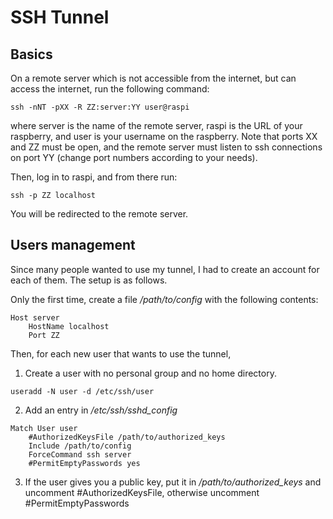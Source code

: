 # SSH Tunnel

## Basics

On a remote server which is not accessible from the internet, but can 
access the internet, run the following command:

```
ssh -nNT -pXX -R ZZ:server:YY user@raspi
```

where server is the name of the remote server, raspi is the URL of your 
raspberry, and user is your username on the raspberry. Note that ports 
XX and ZZ must be open, and the remote server must listen to ssh 
connections on port YY (change port numbers according to your needs).

Then, log in to raspi, and from there run:

```
ssh -p ZZ localhost
```

You will be redirected to the remote server.

## Users management

Since many people wanted to use my tunnel, I had to create an account 
for each of them. The setup is as follows.

Only the first time, create a file */path/to/config* with the following 
contents:

```
Host server
	HostName localhost
	Port ZZ
```

Then, for each new user that wants to use the tunnel,

1. Create a user with no personal group and no home directory.

```
useradd -N user -d /etc/ssh/user
```

2. Add an entry in */etc/ssh/sshd_config*

```
Match User user
	#AuthorizedKeysFile /path/to/authorized_keys
	Include /path/to/config
	ForceCommand ssh server
	#PermitEmptyPasswords yes
```

3. If the user gives you a public key, put it in 
   */path/to/authorized_keys* and uncomment #AuthorizedKeysFile, 
otherwise uncomment #PermitEmptyPasswords
